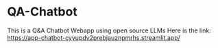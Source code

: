 # QA-Chatbot
This is a Q&amp;A Chatbot Webapp using open source LLMs
Here is the link: https://app-chatbot-cyyupdv2prebjauznpmrhs.streamlit.app/
